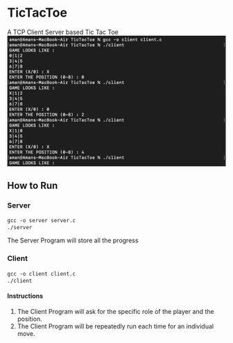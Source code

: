 # TicTacToe
A TCP Client Server based Tic Tac Toe
<img src="misc/SS.png"/>
## How to Run

### Server
```
gcc -o server server.c
./server
```
The Server Program will store all the progress

### Client

```
gcc -o client client.c
./client
```

#### Instructions

1. The Client Program will ask for the specific role of the player and the position.
2. The Client Program will be repeatedly run each time for an individual move.
